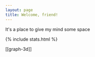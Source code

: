 ```yaml
---
layout: page
title: Welcome, friend!
---
```


It's a place to give my mind some space 

{% include stats.html  %}

[[graph-3d]]



